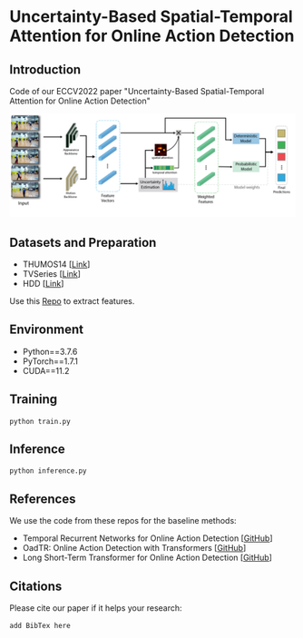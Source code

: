 # Uncertainty-Based Spatial-Temporal Attention for Online Action Detection

## Introduction
Code of our ECCV2022 paper "Uncertainty-Based Spatial-Temporal Attention for Online Action Detection"

![Framework](https://github.com/guoh11/Uncertainty-OAD/blob/main/f2-framework.png)

## Datasets and Preparation
* THUMOS14 [[Link](http://crcv.ucf.edu/THUMOS14/download.html)]
* TVSeries [[Link](https://homes.esat.kuleuven.be/psi-archive/rdegeest/TVSeries.html)]
* HDD [[Link](https://usa.honda-ri.com/hdd)]

Use this [Repo](https://github.com/yjxiong/anet2016-cuhk) to extract features.

## Environment
* Python==3.7.6
* PyTorch==1.7.1 
* CUDA==11.2

## Training
```
python train.py
```

## Inference
```
python inference.py
```

## References
We use the code from these repos for the baseline methods:
* Temporal Recurrent Networks for Online Action Detection [[GitHub](https://github.com/xumingze0308/TRN.pytorch)]
* OadTR: Online Action Detection with Transformers [[GitHub](https://github.com/wangxiang1230/OadTR)]
* Long Short-Term Transformer for Online Action Detection [[GitHub](https://github.com/amazon-research/long-short-term-transformer)]

## Citations
Please cite our paper if it helps your research:
```
add BibTex here
```
